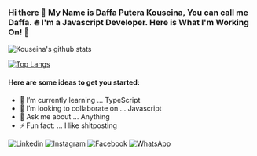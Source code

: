 ### Hi there 🙋 My Name is Daffa Putera Kouseina, You can call me Daffa. 🔥 I'm a Javascript Developer. Here is What I'm Working On! 👋 


![Kouseina's github stats](https://github-readme-stats.vercel.app/api?username=kouseina&show_icons=true)

[![Top Langs](https://github-readme-stats.vercel.app/api/top-langs/?username=kouseina&layout=compact)](https://github.com/kouseina/github-readme-stats)

#### Here are some ideas to get you started: 

- 🌱 I’m currently learning ... TypeScript
- 👯 I’m looking to collaborate on ... Javascript 
- 💬 Ask me about ... Anything
- ⚡ Fun fact: ... I like shitposting

[![Linkedin](https://cdn4.iconfinder.com/data/icons/social-media-2210/24/Linkedin-24.png)](https://www.linkedin.com/in/daffa-kouseina-a27144198/)
[![Instagram](https://cdn4.iconfinder.com/data/icons/social-media-2210/24/Instagram-24.png)](https://www.instagram.com/kouseina12/)
[![Facebook](https://cdn4.iconfinder.com/data/icons/social-media-2210/24/Facebook-24.png)](https://web.facebook.com/daffa.putera.14/)
[![WhatsApp](https://cdn3.iconfinder.com/data/icons/social-media-chamfered-corner/154/whatsapp-24.png)](https://wa.me/628313666691) 
